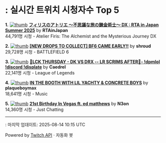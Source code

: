# : 실시간 트위치 시청자수 Top 5

**1.** [![thumb](https://static-cdn.jtvnw.net/previews-ttv/live_user_rtainjapan-320x180.jpg)](https://twitch.tv/RTAinJapan)
**[フィリスのアトリエ ～不思議な旅の錬金術士～ DX : RTA in Japan Summer 2025](https://twitch.tv/RTAinJapan)** by **RTAinJapan**<br>44,791명 시청  - Atelier Firis: The Alchemist and the Mysterious Journey DX

**2.** [![thumb](https://static-cdn.jtvnw.net/previews-ttv/live_user_shroud-320x180.jpg)](https://twitch.tv/shroud)
**[[NEW DROPS TO COLLECT] BF6 CAME EARLY!!](https://twitch.tv/shroud)** by **shroud**<br>29,728명 시청  - BATTLEFIELD 6

**3.** [![thumb](https://static-cdn.jtvnw.net/previews-ttv/live_user_caedrel-320x180.jpg)](https://twitch.tv/Caedrel)
**[🔴LCK THURSDAY -  DK VS DRX  -- LR SCRIMS AFTER🔴-  !dpmlol !discord !displate](https://twitch.tv/Caedrel)** by **Caedrel**<br>22,141명 시청  - League of Legends

**4.** [![thumb](https://static-cdn.jtvnw.net/previews-ttv/live_user_plaqueboymax-320x180.jpg)](https://twitch.tv/plaqueboymax)
**[IN THE BOOTH WITH LIL YACHTY & CONCRETE BOYS](https://twitch.tv/plaqueboymax)** by **plaqueboymax**<br>18,641명 시청  - Music

**5.** [![thumb](https://static-cdn.jtvnw.net/previews-ttv/live_user_n3on-320x180.jpg)](https://twitch.tv/N3on)
**[21st Birthday In Vegas ft. ed matthews](https://twitch.tv/N3on)** by **N3on**<br>14,360명 시청  - Just Chatting


---
: 마지막 업데이트: 2025-08-14 10:15 UTC

Powered by [Twitch API](https://dev.twitch.tv/docs/api/reference) · 자동화 봇